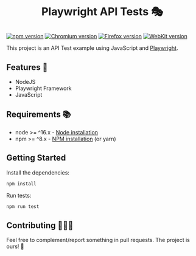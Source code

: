 <h1><p align="center">Playwright API Tests 🎭</p></h1>

[![npm version](https://img.shields.io/npm/v/playwright.svg?style=flat)](https://www.npmjs.com/package/playwright) <!-- GEN:chromium-version-badge -->[![Chromium version](https://img.shields.io/badge/chromium-108.0.5359.22-blue.svg?logo=google-chrome)](https://www.chromium.org/Home)<!-- GEN:stop --> <!-- GEN:firefox-version-badge -->[![Firefox version](https://img.shields.io/badge/firefox-106.0-blue.svg?logo=mozilla-firefox)](https://www.mozilla.org/en-US/firefox/new/)<!-- GEN:stop --> <!-- GEN:webkit-version-badge -->[![WebKit version](https://img.shields.io/badge/webkit-16.0-blue.svg?logo=safari)](https://webkit.org/)<!-- GEN:stop -->

This project is an API Test example using JavaScript and [Playwright](https://https://playwright.dev/).

## Features 🧪

-   NodeJS
-   Playwright Framework
-   JavaScript

## Requirements 📚

-   node >= ^16.x - [Node installation](https://nodejs.org/en/download/)
-   npm >= ^8.x - [NPM installation](https://www.npmjs.com/get-npm) (or yarn)

## Getting Started

Install the dependencies:

```bash
npm install
```

Run tests:

```bash
npm run test
```

## Contributing 👨‍💻🤝

Feel free to complement/report something in pull requests. The project is ours! 🤝
